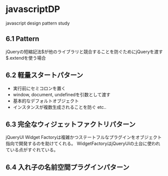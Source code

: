 javascriptDP
============

javascript design pattern study

## 6.1 Pattern

jQueryの短縮記法$が他のライブラリと競合することを防ぐためにjQueryを渡す
$.extendを使う場合


## 6.2 軽量スタートパターン

* 実行前にセミコロンを置く
* window, document, undefinedを引数として渡す
* 基本的なデフォルトオブジェクト
* インスタンスが複数生成されることを防ぐ
etc..

## 6.3 完全なウィジェットファクトリパターン

jQueryUI Widget Factoryは複雑かつステートフルなプラグインをオブジェクト指向で開発するのを助けてくれる。
WidgetFactoryはjQueryUIの土台に使われている点がすぐれている。

## 6.4 入れ子の名前空間プラグインパターン
